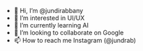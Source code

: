 - 👋 Hi, I’m @jundirabbany
- 👀 I’m interested in UI/UX
- 🌱 I’m currently learning AI
- 💞️ I’m looking to collaborate on Google
- 📫 How to reach me Instagram (@jundrab)

<!---
jundirabbany/jundirabbany is a ✨ special ✨ repository because its `README.md` (this file) appears on your GitHub profile.
You can click the Preview link to take a look at your changes.
--->
